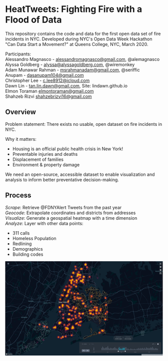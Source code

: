 # HeatTweets: Fighting Fire with a Flood of Data
This repository contains the code and data for the first open data set of fire incidents in NYC.
Developed during NYC's Open Data Week Hackathon "Can Data Start a Movement?" at Queens College, NYC, March 2020.

Participants:\
Alessandro Magnasco - alessandromagnasco@gmail.com, @alemagnasco\
Alyssa Goldberg - alyssa@alyssagoldberg.com, @wiremonkey\
Adam Munawar Rahman - msrahmanadam@gmail.com, @seriffic\
Anupam - dasanupam104@gmail.com\
Christopher Lee - c.lee8912@icloud.com \
Dawn Lin - tan.lin.dawn@gmail.com, Site: lindawn.github.io\
Elmon Toraman elmontoraman@gmail.com\
Shahzeb Rizvi  shahzebrizvi16@gmail.com

## Overview
Problem statement: There exists no usable, open dataset on fire incidents in NYC.

Why it matters:
- Housing is an official public health crisis in New York!
- Preventable injuries and deaths
- Displacement of families
- Environment & property damage

We need an open-source, accessible dataset to enable visualization and analysis to inform better preventative decision-making.

## Process
_Scrape_: Retrieve @FDNYAlert Tweets from the past year\
_Geocode_: Extrapolate coordinates and districts from addresses\
_Visualize_: Generate a geospatial heatmap with a time dimension\
_Analyze_: 
Layer with other data points:
- 311 calls
- Homeless Population
- Redlining
- Demographics
- Building codes

![alt text](/visualizations/kepler_screenshot.png "Kepler.gl map")

